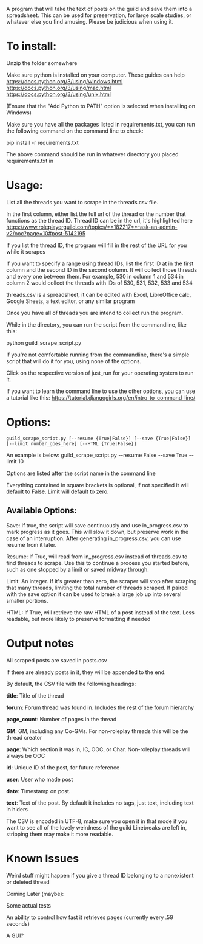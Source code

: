 A program that will take the text of posts on the guild and save them into a spreadsheet. This can be used for preservation, for large scale studies, or whatever else you find amusing. Please be judicious when using it.

# To install:
Unzip the folder somewhere

Make sure python is installed on your computer. These guides can help
https://docs.python.org/3/using/windows.html
https://docs.python.org/3/using/mac.html
https://docs.python.org/3/using/unix.html

(Ensure that the "Add Python to PATH" option is selected when installing on Windows)


Make sure you have all the packages listed in requirements.txt, you can run the following command on the command line to check:

pip install -r requirements.txt

The above command should be run in whatever directory you placed requirements.txt in



# Usage:

List all the threads you want to scrape in the threads.csv file.

In the first column, either list the full url of the thread or the number that functions as the thread ID. 
Thread ID can be in the url, it's highlighted here
https://www.roleplayerguild.com/topics/**182217**-ask-an-admin-v2/ooc?page=10#post-5142195

If you list the thread ID, the program will fill in the rest of the URL for you while it scrapes

If you want to specify a range using thread IDs, list the first ID at in the first column and the second ID in the second column. It will collect those threads and every one between them. For example, 530 in column 1 and 534 in column 2 would collect the threads with IDs of 530, 531, 532, 533 and 534

threads.csv is a spreadsheet, it can be edited with Excel, LibreOffice calc, Google Sheets, a text editor, or any similar program

Once you have all of threads you are intend to collect run the program.

While in the directory, you can run the script from the commandline, like this:

python guild\_scrape_script.py

If you're not comfortable running from the commandline, there's a simple script that will do it for you, using none of the options.


Click on the respective version of just_run for your operating system to run it. 

If you want to learn the command line to use the other options, you can use a tutorial like this:
https://tutorial.djangogirls.org/en/intro_to_command_line/

# Options:

    guild_scrape_script.py [--resume {True|False}] [--save {True|False}] [--limit number_goes_here] [--HTML {True|False}]

An example is below:
    guild_scrape_script.py --resume False --save True --limit 10

Options are listed after the script name in the command line

Everything contained in square brackets is optional, if not specified it will default to False. Limit will default to zero.

## Available Options:
Save: If true, the script will save continuously and use in\_progress.csv to mark progress as it goes. This will slow it down, but preserve work in the case of an interruption.
After generating in_progress.csv, you can use resume from it later.

Resume: If True, will read from in_progress.csv instead of threads.csv to find threads to scrape. Use this to continue a process you started before, such as one stopped by a limit or saved midway through.

Limit: An integer. If it's greater than zero, the scraper will stop after scraping that many threads, limiting the total number of threads scraped. If paired with the save option it can be used to break a large job up into several smaller portions.

HTML: If True, will retrieve the raw HTML of a post instead of the text. Less readable, but more likely to preserve formatting if needed



# Output notes

All scraped posts are saved in posts.csv

If there are already posts in it, they will be appended to the end.

By default, the CSV file with the following headings:

**title**: Title of the thread

**forum**: Forum thread was found in. Includes the 
rest of the forum hierarchy

**page_count**: Number of pages in the thread

**GM**: GM, including any Co-GMs. For non-roleplay threads this will be the thread creator

**page**: Which section it was in, IC, OOC, or Char. 
Non-roleplay threads will always be OOC

**id**: Unique ID of the post, for future reference

**user**: User who made post

**date**: Timestamp on post.

**text**: Text of the post. By default it includes no tags, just text, including text in hiders

The CSV is encoded in UTF-8, make sure you open it in that mode if you want to see all of the lovely weirdness of the guild
Linebreaks are left in, stripping them may make it more readable.

# Known Issues

Weird stuff might happen if you give a thread ID belonging to a nonexistent or deleted thread

Coming Later (maybe):

Some actual tests

An ability to control how fast it retrieves pages (currently every .59 seconds)

A GUI?


